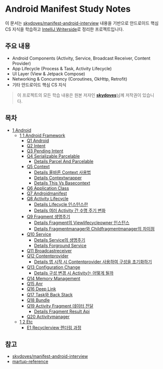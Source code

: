 # Android Manifest Study Notes

이 문서는 [skydoves/manifest-android-interview](https://github.com/skydoves/manifest-android-interview) 내용을 기반으로 안드로이드 핵심 CS 지식을 학습하고 [IntelliJ Writerside](https://www.jetbrains.com/writerside/)로 정리한 프로젝트입니다.

## 주요 내용

-   Android Components (Activity, Service, Broadcast Receiver, Content Provider)
-   App Lifecycle (Process & Task, Activity Lifecycle)
-   UI Layer (View & Jetpack Compose)
-   Networking & Concurrency (Coroutines, OkHttp, Retrofit)
-   기타 안드로이드 핵심 CS 지식

> 이 프로젝트의 모든 학습 내용은 원본 저자인 [**skydoves**](https://github.com/skydoves)님께 저작권이 있습니다.

## 목차
* [1 Android](https://ckgod.github.io/ManifestAndroid/1-android.html)
  * [1 1 Android Framework](https://ckgod.github.io/ManifestAndroid/1-1-android-framework.html)
    * [Q1 Android](https://ckgod.github.io/ManifestAndroid/q1-android.html)
    * [Q2 Intent](https://ckgod.github.io/ManifestAndroid/q2-intent.html)
    * [Q3 Pending Intent](https://ckgod.github.io/ManifestAndroid/q3-pending-intent.html)
    * [Q4 Serializable Parcelable](https://ckgod.github.io/ManifestAndroid/q4-serializable-parcelable.html)
      * [Details Parcel And Parcelable](https://ckgod.github.io/ManifestAndroid/details-parcel-and-parcelable.html)
    * [Q5 Context](https://ckgod.github.io/ManifestAndroid/q5-context.html)
      * [Details 올바른 Context 사용법](https://ckgod.github.io/ManifestAndroid/details-올바른-context-사용법.html)
      * [Details Contextwrapper](https://ckgod.github.io/ManifestAndroid/details-contextwrapper.html)
      * [Details This Vs Basecontext](https://ckgod.github.io/ManifestAndroid/details-this-vs-basecontext.html)
    * [Q6 Application Class](https://ckgod.github.io/ManifestAndroid/q6-application-class.html)
    * [Q7 Androidmanifest](https://ckgod.github.io/ManifestAndroid/q7-androidmanifest.html)
    * [Q8 Activity Lifecycle](https://ckgod.github.io/ManifestAndroid/q8-activity-lifecycle.html)
      * [Details Lifecycle 인스턴스란](https://ckgod.github.io/ManifestAndroid/details-lifecycle-인스턴스란.html)
      * [Details 여러 Activity 간 수명 주기 변화](https://ckgod.github.io/ManifestAndroid/details-여러-activity-간-수명-주기-변화.html)
    * [Q9 Fragment 생명주기](https://ckgod.github.io/ManifestAndroid/q9-fragment-생명주기.html)
      * [Details Fragment의 Viewlifecycleowner 인스턴스](https://ckgod.github.io/ManifestAndroid/details-fragment의-viewlifecycleowner-인스턴스.html)
      * [Details Fragmentmanager와 Childfragmentmanager의 차이점](https://ckgod.github.io/ManifestAndroid/details-fragmentmanager와-childfragmentmanager의-차이점.html)
    * [Q10 Service](https://ckgod.github.io/ManifestAndroid/q10-service.html)
      * [Details Service의 생명주기](https://ckgod.github.io/ManifestAndroid/details-service의-생명주기.html)
      * [Details Forground Service](https://ckgod.github.io/ManifestAndroid/details-forground-service.html)
    * [Q11 Broadcastreceiver](https://ckgod.github.io/ManifestAndroid/q11-broadcastreceiver.html)
    * [Q12 Contentprovider](https://ckgod.github.io/ManifestAndroid/q12-contentprovider.html)
      * [Details 앱 시작 시 Contentprovider 사용하여 구성을 초기화하기](https://ckgod.github.io/ManifestAndroid/details-앱-시작-시-contentprovider-사용하여-구성을-초기화하기.html)
    * [Q13 Configuration Change](https://ckgod.github.io/ManifestAndroid/q13-configuration-change.html)
      * [Details 구성 변경 시 Activity는 어떻게 될까](https://ckgod.github.io/ManifestAndroid/details-구성-변경-시-activity는-어떻게-될까.html)
    * [Q14 Memory Management](https://ckgod.github.io/ManifestAndroid/q14-memory-management.html)
    * [Q15 Anr](https://ckgod.github.io/ManifestAndroid/q15-anr.html)
    * [Q16 Deep Link](https://ckgod.github.io/ManifestAndroid/q16-deep-link.html)
    * [Q17 Task와 Back Stack](https://ckgod.github.io/ManifestAndroid/q17-task와-back-stack.html)
    * [Q18 Bundle](https://ckgod.github.io/ManifestAndroid/q18-bundle.html)
    * [Q19 Activity Fragment 데이터 전달](https://ckgod.github.io/ManifestAndroid/q19-activity-fragment-데이터-전달.html)
      * [Details Fragment Result Api](https://ckgod.github.io/ManifestAndroid/details-fragment-result-api.html)
    * [Q20 Activitymanager](https://ckgod.github.io/ManifestAndroid/q20-activitymanager.html)
  * [1 2 Etc](https://ckgod.github.io/ManifestAndroid/1-2-etc.html)
    * [E1 Recyclerview 렌더링 과정](https://ckgod.github.io/ManifestAndroid/e1-recyclerview-렌더링-과정.html)
## 참고
- [skydoves/manifest-android-interview](https://github.com/skydoves/manifest-android-interview)
- [martup-reference](https://www.jetbrains.com/help/writerside/markup-reference.html) 